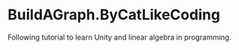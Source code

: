 # BuildAGraph.ByCatLikeCoding

Following tutorial to learn Unity and linear algebra in programming.
